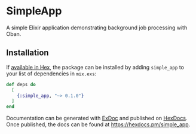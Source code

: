 # SimpleApp

A simple Elixir application demonstrating background job processing with Oban.

## Installation

If [available in Hex](https://hex.pm/docs/publish), the package can be installed
by adding `simple_app` to your list of dependencies in `mix.exs`:

```elixir
def deps do
  [
    {:simple_app, "~> 0.1.0"}
  ]
end
```

Documentation can be generated with [ExDoc](https://github.com/elixir-lang/ex_doc)
and published on [HexDocs](https://hexdocs.pm). Once published, the docs can
be found at <https://hexdocs.pm/simple_app>.

